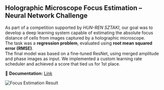 ## Holographic Microscope Focus Estimation – Neural Network Challenge

As part of a competition supported by *HUN-REN SZTAKI*, our goal was to develop a deep learning system capable of estimating the absolute focus distance of cells from images captured by a holographic microscope.  
The task was a **regression problem**, evaluated using **root mean squared error (RMSE)**.  
The final model was based on a fine-tuned ResNet, using merged amplitude and phase images as input. We implemented a custom learning rate scheduler and achieved a score that tied us for 1st place.

📄 **Documentation:** [Link]((https://github.com/Gergobergo0/conTest/blob/main/DOCUMENTATION.pdf))

![Focus Estimation Result](https://github.com/user-attachments/assets/ddab4810-7a5a-405a-b382-d0f825052909)
